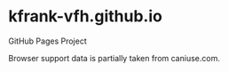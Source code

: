# kfrank-vfh.github.io
GitHub Pages Project

Browser support data is partially taken from caniuse.com.